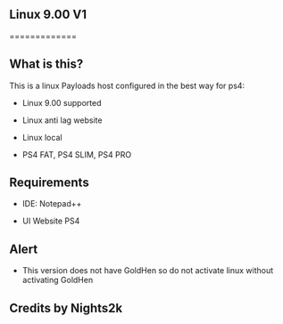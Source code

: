 ## Linux 9.00 V1
=============

## What is this?
This is a linux Payloads host configured in the best way for ps4:

- Linux 9.00 supported

- Linux anti lag website

- Linux local 

- PS4 FAT, PS4 SLIM, PS4 PRO

## Requirements

- IDE: Notepad++

- UI Website PS4

## Alert

- This version does not have GoldHen so do not activate linux without activating GoldHen 


## Credits by Nights2k
